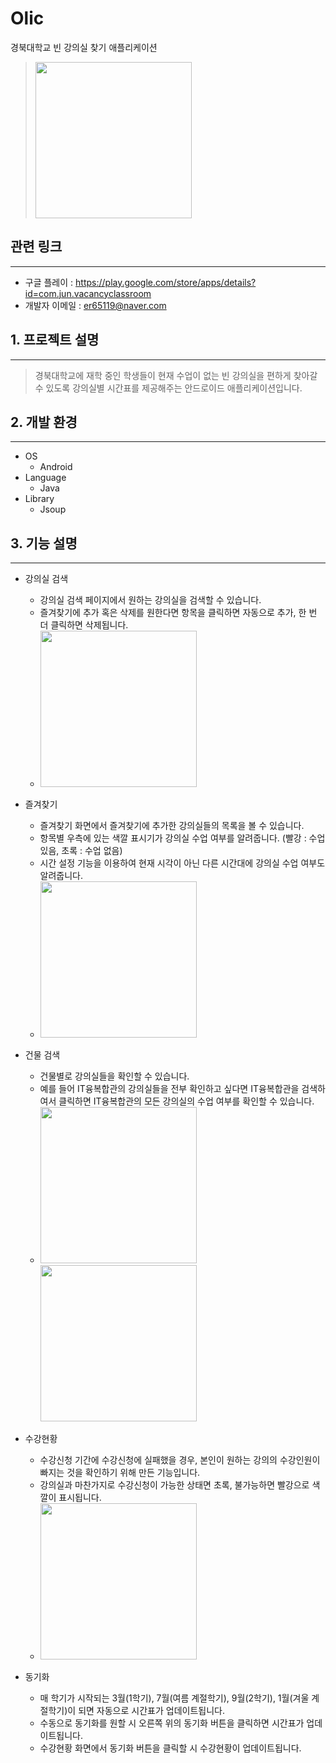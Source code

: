 # Olic
경북대학교 빈 강의실 찾기 애플리케이션
> <img src=./img/olic_icon.png width="250">


## 관련 링크
------------------
- 구글 플레이 : https://play.google.com/store/apps/details?id=com.jun.vacancyclassroom
- 개발자 이메일 : er65119@naver.com


## 1. 프로젝트 설명
--------------------
> 경북대학교에 재학 중인 학생들이 현재 수업이 없는 빈 강의실을 편하게 찾아갈 수 있도록 강의실별 시간표를 제공해주는 안드로이드 애플리케이션입니다.

## 2. 개발 환경
--------------------
- OS
  - Android
- Language
  - Java
- Library
  - Jsoup
  
## 3. 기능 설명
--------------------
- 강의실 검색
  - 강의실 검색 페이지에서 원하는 강의실을 검색할 수 있습니다.
  - 즐겨찾기에 추가 혹은 삭제를 원한다면 항목을 클릭하면 자동으로 추가, 한 번 더 클릭하면 삭제됩니다.
  - <img src=./img/screenshot_1.jpg width="250">


- 즐겨찾기
  - 즐겨찾기 화면에서 즐겨찾기에 추가한 강의실들의 목록을 볼 수 있습니다.
  - 항목별 우측에 있는 색깔 표시기가 강의실 수업 여부를 알려줍니다. (빨강 : 수업 있음, 초록 : 수업 없음)
  - 시간 설정 기능을 이용하여 현재 시각이 아닌 다른 시간대에 강의실 수업 여부도 알려줍니다.
  - <img src=./img/screenshot_2.jpg width="250">


- 건물 검색
  - 건물별로 강의실들을 확인할 수 있습니다.
  - 예를 들어 IT융복합관의 강의실들을 전부 확인하고 싶다면 IT융복합관을 검색하여서 클릭하면 IT융복합관의 모든 강의실의 수업 여부를 확인할 수 있습니다.
  - <img src=./img/screenshot_3.jpg width="250"><img src=./img/screenshot_4.jpg width="250">
  
  
- 수강현황
  - 수강신청 기간에 수강신청에 실패했을 경우, 본인이 원하는 강의의 수강인원이 빠지는 것을 확인하기 위해 만든 기능입니다.
  - 강의실과 마찬가지로 수강신청이 가능한 상태면 초록, 불가능하면 빨강으로 색깔이 표시됩니다.
  - <img src=./img/screenshot_5.jpg width="250">
  
- 동기화
  - 매 학기가 시작되는 3월(1학기), 7월(여름 계절학기), 9월(2학기), 1월(겨울 계절학기)이 되면 자동으로 시간표가 업데이트됩니다.
  - 수동으로 동기화를 원할 시 오른쪽 위의 동기화 버튼을 클릭하면 시간표가 업데이트됩니다.
  - 수강현황 화면에서 동기화 버튼을 클릭할 시 수강현황이 업데이트됩니다.

